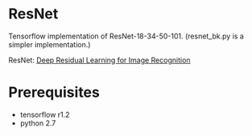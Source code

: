 # ResNet

Tensorflow implementation of ResNet-18-34-50-101. (resnet_bk.py is a simpler implementation.)

ResNet: [Deep Residual Learning for Image Recognition](https://www.cv-foundation.org/openaccess/content_cvpr_2016/html/He_Deep_Residual_Learning_CVPR_2016_paper.html) 

# Prerequisites
- tensorflow r1.2
- python 2.7
